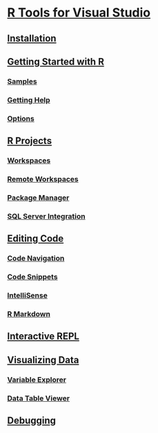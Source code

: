 # [R Tools for Visual Studio](index.md)
## [Installation](installation.md)
## [Getting Started with R](getting-started-with-r.md)
### [Samples](getting-started-samples.md)
### [Getting Help](getting-started-help.md)
### [Options](options.md)
## [R Projects](projects.md)
### [Workspaces](workspaces.md)
### [Remote Workspaces](workspaces-remote.md)
### [Package Manager](package-manager.md)
### [SQL Server Integration](sql-server.md)
## [Editing Code](code-editing.md)
### [Code Navigation](code-navigation.md)
### [Code Snippets](code-snippets.md)
### [IntelliSense](code-intellisense.md)
### [R Markdown](rmarkdown.md)
## [Interactive REPL](interactive-repl.md)
## [Visualizing Data](visualizing-data.md)
### [Variable Explorer](variable-explorer.md)
### [Data Table Viewer](data-table-viewer.md)
## [Debugging](debugging.md)